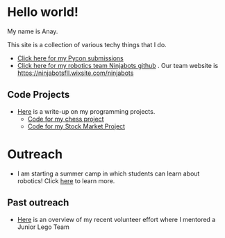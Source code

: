 # Hello world!

My name is Anay. 

This site is a  collection of various techy things that I do.

* [Click here for my Pycon submissions](../pycon-submissions)
* [Click here for my robotics team Ninjabots github](https://github.com/fllninjabots2019/Release) . Our team website is [https://ninjabotsfll.wixsite.com/ninjabots ](https://ninjabotsfll.wixsite.com/ninjabots)

## Code Projects 
* [Here](https://docs.google.com/document/d/1phUlpH7skkfB7BKbbKWHfrC9CIJ_36PQ6fyGe1FCwMQ/edit?usp=sharing) is a write-up on my programming projects.
   * [Code for my chess project](https://github.com/anaypant/anaypant.github.io/tree/master/Chess) 
   * [Code for my Stock Market Project](https://github.com/anaypant/anaypant.github.io/tree/master/Stock)


# Outreach
* I am starting a summer camp in which students can learn about robotics! Click [here](https://anaypant212.wixsite.com/fllsummercamp)
 to learn more.
 
## Past outreach 
* [Here](https://docs.google.com/document/d/1iRA5rBMGZTV6IdMDHKYbWZOJIrbFAJSPLY1TYkFJ-i8/edit?usp=sharing) is an overview of my recent volunteer effort where I mentored a Junior Lego Team
